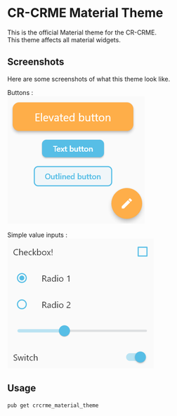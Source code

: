 # CR-CRME Material Theme

This is the official Material theme for the CR-CRME.  
This theme affects all material widgets.

## Screenshots

Here are some screenshots of what this theme look like.

Buttons :  
![Buttons](images/buttons.png)

Simple value inputs :  
![Some inputs](images/inputs.png)

## Usage

    pub get crcrme_material_theme
